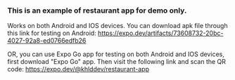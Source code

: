 ### This is an example of restaurant app for demo only.

Works on both Android and IOS devices.
You can download apk file through this link for testing on Android:
https://expo.dev/artifacts/73608732-20bc-4027-92a8-ed0766edfb26

OR, you can use Expo Go app for testing on both Android and IOS devices,
first download "Expo Go" app.
Then visit the following link and scan the QR code:
https://expo.dev/@khlddev/restaurant-app
